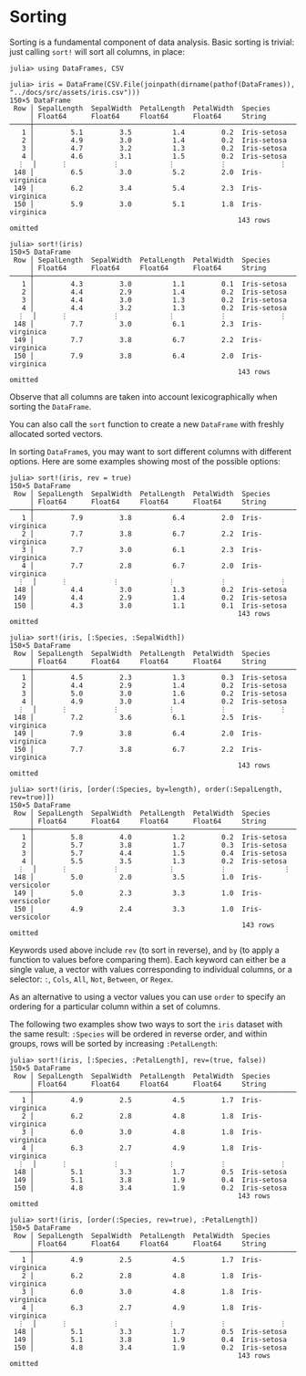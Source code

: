 # Sorting

Sorting is a fundamental component of data analysis. Basic sorting is trivial: just calling `sort!` will sort all columns, in place:

```jldoctest sort
julia> using DataFrames, CSV

julia> iris = DataFrame(CSV.File(joinpath(dirname(pathof(DataFrames)), "../docs/src/assets/iris.csv")))
150×5 DataFrame
 Row │ SepalLength  SepalWidth  PetalLength  PetalWidth  Species
     │ Float64      Float64     Float64      Float64     String
─────┼──────────────────────────────────────────────────────────────────
   1 │         5.1         3.5          1.4         0.2  Iris-setosa
   2 │         4.9         3.0          1.4         0.2  Iris-setosa
   3 │         4.7         3.2          1.3         0.2  Iris-setosa
   4 │         4.6         3.1          1.5         0.2  Iris-setosa
  ⋮  │      ⋮           ⋮            ⋮           ⋮             ⋮
 148 │         6.5         3.0          5.2         2.0  Iris-virginica
 149 │         6.2         3.4          5.4         2.3  Iris-virginica
 150 │         5.9         3.0          5.1         1.8  Iris-virginica
                                                        143 rows omitted

julia> sort!(iris)
150×5 DataFrame
 Row │ SepalLength  SepalWidth  PetalLength  PetalWidth  Species
     │ Float64      Float64     Float64      Float64     String
─────┼──────────────────────────────────────────────────────────────────
   1 │         4.3         3.0          1.1         0.1  Iris-setosa
   2 │         4.4         2.9          1.4         0.2  Iris-setosa
   3 │         4.4         3.0          1.3         0.2  Iris-setosa
   4 │         4.4         3.2          1.3         0.2  Iris-setosa
  ⋮  │      ⋮           ⋮            ⋮           ⋮             ⋮
 148 │         7.7         3.0          6.1         2.3  Iris-virginica
 149 │         7.7         3.8          6.7         2.2  Iris-virginica
 150 │         7.9         3.8          6.4         2.0  Iris-virginica
                                                        143 rows omitted
```

Observe that all columns are taken into account lexicographically when sorting the `DataFrame`.

You can also call the `sort` function to create a new `DataFrame` with freshly allocated sorted vectors.

In sorting `DataFrame`s, you may want to sort different columns with different options.
Here are some examples showing most of the possible options:

```jldoctest sort
julia> sort!(iris, rev = true)
150×5 DataFrame
 Row │ SepalLength  SepalWidth  PetalLength  PetalWidth  Species
     │ Float64      Float64     Float64      Float64     String
─────┼──────────────────────────────────────────────────────────────────
   1 │         7.9         3.8          6.4         2.0  Iris-virginica
   2 │         7.7         3.8          6.7         2.2  Iris-virginica
   3 │         7.7         3.0          6.1         2.3  Iris-virginica
   4 │         7.7         2.8          6.7         2.0  Iris-virginica
  ⋮  │      ⋮           ⋮            ⋮           ⋮             ⋮
 148 │         4.4         3.0          1.3         0.2  Iris-setosa
 149 │         4.4         2.9          1.4         0.2  Iris-setosa
 150 │         4.3         3.0          1.1         0.1  Iris-setosa
                                                        143 rows omitted

julia> sort!(iris, [:Species, :SepalWidth])
150×5 DataFrame
 Row │ SepalLength  SepalWidth  PetalLength  PetalWidth  Species
     │ Float64      Float64     Float64      Float64     String
─────┼──────────────────────────────────────────────────────────────────
   1 │         4.5         2.3          1.3         0.3  Iris-setosa
   2 │         4.4         2.9          1.4         0.2  Iris-setosa
   3 │         5.0         3.0          1.6         0.2  Iris-setosa
   4 │         4.9         3.0          1.4         0.2  Iris-setosa
  ⋮  │      ⋮           ⋮            ⋮           ⋮             ⋮
 148 │         7.2         3.6          6.1         2.5  Iris-virginica
 149 │         7.9         3.8          6.4         2.0  Iris-virginica
 150 │         7.7         3.8          6.7         2.2  Iris-virginica
                                                        143 rows omitted

julia> sort!(iris, [order(:Species, by=length), order(:SepalLength, rev=true)])
150×5 DataFrame
 Row │ SepalLength  SepalWidth  PetalLength  PetalWidth  Species
     │ Float64      Float64     Float64      Float64     String
─────┼───────────────────────────────────────────────────────────────────
   1 │         5.8         4.0          1.2         0.2  Iris-setosa
   2 │         5.7         3.8          1.7         0.3  Iris-setosa
   3 │         5.7         4.4          1.5         0.4  Iris-setosa
   4 │         5.5         3.5          1.3         0.2  Iris-setosa
  ⋮  │      ⋮           ⋮            ⋮           ⋮              ⋮
 148 │         5.0         2.0          3.5         1.0  Iris-versicolor
 149 │         5.0         2.3          3.3         1.0  Iris-versicolor
 150 │         4.9         2.4          3.3         1.0  Iris-versicolor
                                                         143 rows omitted
```

Keywords used above include `rev` (to sort in reverse),
and `by` (to apply a function to values before comparing them).
Each keyword can either be a single value, a vector with values corresponding to
individual columns, or a selector: `:`, `Cols`, `All`, `Not`, `Between`, or `Regex`.

As an alternative to using a vector values you can use `order` to specify
an ordering for a particular column within a set of columns.

The following two examples show two ways to sort the `iris` dataset with the
same result: `:Species` will be ordered in reverse order, and within groups,
rows will be sorted by increasing `:PetalLength`:

```jldoctest sort
julia> sort!(iris, [:Species, :PetalLength], rev=(true, false))
150×5 DataFrame
 Row │ SepalLength  SepalWidth  PetalLength  PetalWidth  Species
     │ Float64      Float64     Float64      Float64     String
─────┼──────────────────────────────────────────────────────────────────
   1 │         4.9         2.5          4.5         1.7  Iris-virginica
   2 │         6.2         2.8          4.8         1.8  Iris-virginica
   3 │         6.0         3.0          4.8         1.8  Iris-virginica
   4 │         6.3         2.7          4.9         1.8  Iris-virginica
  ⋮  │      ⋮           ⋮            ⋮           ⋮             ⋮
 148 │         5.1         3.3          1.7         0.5  Iris-setosa
 149 │         5.1         3.8          1.9         0.4  Iris-setosa
 150 │         4.8         3.4          1.9         0.2  Iris-setosa
                                                        143 rows omitted

julia> sort!(iris, [order(:Species, rev=true), :PetalLength])
150×5 DataFrame
 Row │ SepalLength  SepalWidth  PetalLength  PetalWidth  Species
     │ Float64      Float64     Float64      Float64     String
─────┼──────────────────────────────────────────────────────────────────
   1 │         4.9         2.5          4.5         1.7  Iris-virginica
   2 │         6.2         2.8          4.8         1.8  Iris-virginica
   3 │         6.0         3.0          4.8         1.8  Iris-virginica
   4 │         6.3         2.7          4.9         1.8  Iris-virginica
  ⋮  │      ⋮           ⋮            ⋮           ⋮             ⋮
 148 │         5.1         3.3          1.7         0.5  Iris-setosa
 149 │         5.1         3.8          1.9         0.4  Iris-setosa
 150 │         4.8         3.4          1.9         0.2  Iris-setosa
                                                        143 rows omitted
```
